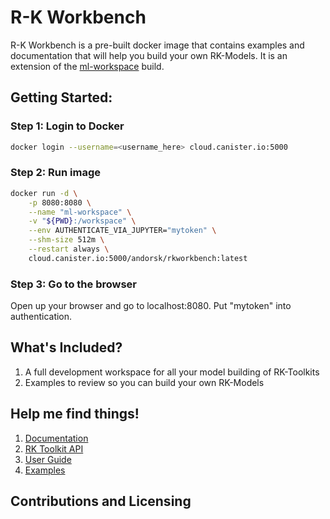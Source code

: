 # R-K Workbench

R-K Workbench is a pre-built docker image that contains examples and documentation that will help you build your own RK-Models. It is an extension of the [ml-workspace](https://github.com/ml-tooling/ml-workspace) build.

## Getting Started:

### Step 1: Login to Docker

``` sh
docker login --username=<username_here> cloud.canister.io:5000
```

### Step 2: Run image

``` sh
docker run -d \
    -p 8080:8080 \
    --name "ml-workspace" \
    -v "${PWD}:/workspace" \
    --env AUTHENTICATE_VIA_JUPYTER="mytoken" \
    --shm-size 512m \
    --restart always \
    cloud.canister.io:5000/andorsk/rkworkbench:latest
```

### Step 3:  Go to the browser

Open up your browser and go to localhost:8080. Put "mytoken" into authentication.

## What's Included?

1. A full development workspace for all your model building of RK-Toolkits
2. Examples to review so you can build your own RK-Models

## Help me find things!

1. [Documentation]()
2. [RK Toolkit API]()
3. [User Guide]()
4. [Examples]()

## Contributions and Licensing

